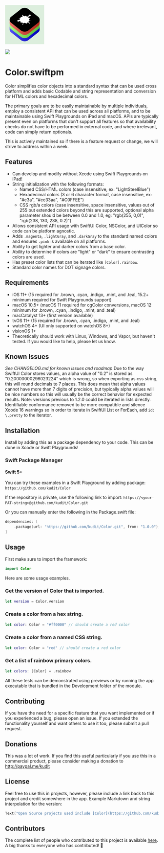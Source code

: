 <img src="/Development/Resources/Assets.xcassets/AppIcon.appiconset/Icon.png" height="128">

[![](https://img.shields.io/endpoint?url=https%3A%2F%2Fswiftpackageindex.com%2Fapi%2Fpackages%2Fkudit%2FColor%2Fbadge%3Ftype%3Dplatforms)](https://swiftpackageindex.com/kudit/Color)

# Color.swiftpm
Color simplifies color objects into a standard syntax that can be used cross platform and adds basic Codable and string representation and conversion for HTML colors and hexadecimal colors.

The primary goals are to be easily maintainable by multiple individuals, employ a consistent API that can be used across all platforms, and to be maintainable using Swift Playgrounds on iPad and macOS.  APIs are typically present even on platforms that don't support all features so that availability checks do not have to be performed in external code, and where irrelevant, code can simply return optionals.

This is actively maintained so if there is a feature request or change, we will strive to address within a week.


## Features
- Can develop and modify without Xcode using Swift Playgrounds on iPad!
- String initialization with the following formats:
	- Named CSS/HTML colors (case insensitive, ex: "LightSteelBlue")
	- Hexadecimal colors (3 or 6 character format, case insensitive, ex: "#c3a", "#cc33aa", "#C0FFEE")
	- CSS rgb/a colors (case insensitive, space insensitive, values out of 255 but extended colors beyond this are supported, optional alpha parameter should be between 0.0 and 1.0, eg: "rgb(255, 0,0)", "rgb(238, 130, 238, 0.2)")
- Allows consistent API usage with SwiftUI Color, NSColor, and UIColor so code can be platform agnostic.
- Adds `.magenta`, `.lightGray`, and `.darkGray` to the standard named colors and ensures `.pink` is available on all platforms.
- Ability to get lighter and darker colors from a base color.
- Ability to determine if colors are "light" or "dark" to ensure contrasting colors are used.
- Has preset color lists that can be iterated like `[Color].rainbow`.
- Standard color names for DOT signage colors.


## Requirements
- iOS 11+ (15 required for .brown, .cyan, .indigo, .mint, and .teal, 15.2+ minimum required for Swift Playgrounds support)
- macOS 10.5+ (macOS 11 required for cgColor conversions, macOS 12 minimum for .brown, .cyan, .indigo, .mint, and .teal)
- macCatalyst 13+ (first version available)
- tvOS 11+ (15 required for .brown, .cyan, .indigo, .mint, and .teal)
- watchOS 4+ (UI only supported on watchOS 8+)
- visionOS 1+
- Theoretically should work with Linux, Windows, and Vapor, but haven't tested.  If you would like to help, please let us know.


## Known Issues
*See CHANGELOG.md for known issues and roadmap*
Due to the way SwiftUI Color stores values, an alpha value of "0.2" is stored as "0.20000000298023224" which is wrong, so when exporting as css string, this will round decimals to 7 places.  This does mean that alpha values cannot have more than 7 digits of precision, but typically alpha values will be nice numbers so this will usually be the correct behavior for expected results.
Note: versions previous to 1.2.0 could be iterated in lists directly.  Identifiable conformance removed to be more compatible and silence Xcode 16 warnings so in order to iterate in SwiftUI List or ForEach, add `id: \.pretty` to the iterator.


## Installation
Install by adding this as a package dependency to your code.  This can be done in Xcode or Swift Playgrounds!

### Swift Package Manager

#### Swift 5+
You can try these examples in a Swift Playground by adding package: `https://github.com/kudit/Color`

If the repository is private, use the following link to import: `https://<your-PAT-string>@github.com/kudit/Color.git`

Or you can manually enter the following in the Package.swift file:
```swift
dependencies: [
    .package(url: "https://github.com/kudit/Color.git", from: "1.0.0"),
]
```


## Usage
First make sure to import the framework:
```swift
import Color
```

Here are some usage examples.

### Get the version of Color that is imported.
```swift
let version = Color.version
```

### Create a color from a hex string.
```swift
let color: Color = "#ff0000" // should create a red color
```

### Create a color from a named CSS string.
```swift
let color: Color = "red" // should create a red color
```

### Get a list of rainbow primary colors.
```swift
let colors: [Color] = .rainbow
```

All these tests can be demonstrated using previews or by running the app executable that is bundled in the Development folder of the module.


## Contributing
If you have the need for a specific feature that you want implemented or if you experienced a bug, please open an issue.
If you extended the functionality yourself and want others to use it too, please submit a pull request.


## Donations
This was a lot of work.  If you find this useful particularly if you use this in a commercial product, please consider making a donation to http://paypal.me/kudit


## License
Feel free to use this in projects, however, please include a link back to this project and credit somewhere in the app.  Example Markdown and string interpolation for the version:
```swift
Text("Open Source projects used include [Color](https://github.com/kudit/Color) v\(Color.version)
```


## Contributors
The complete list of people who contributed to this project is available [here](https://github.com/kudit/Color/graphs/contributors).
A big thanks to everyone who has contributed! 🙏
